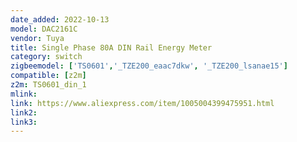 ```yaml
---
date_added: 2022-10-13
model: DAC2161C
vendor: Tuya
title: Single Phase 80A DIN Rail Energy Meter
category: switch
zigbeemodel: ['TS0601','_TZE200_eaac7dkw', '_TZE200_lsanae15']
compatible: [z2m]
z2m: TS0601_din_1
mlink: 
link: https://www.aliexpress.com/item/1005004399475951.html
link2: 
link3: 
---
```

